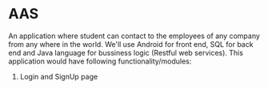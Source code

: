 # AAS

An application where student can contact to the employees of any company from any where in the world.
We'll use Android for front end, SQL for back end and Java language for bussiness logic (Restful web services).
This application would have following functionality/modules:
1. Login and SignUp page 
